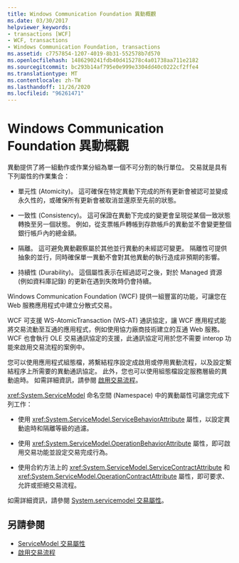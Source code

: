 ```yaml
---
title: Windows Communication Foundation 異動概觀
ms.date: 03/30/2017
helpviewer_keywords:
- transactions [WCF]
- WCF, transactions
- Windows Communication Foundation, transactions
ms.assetid: c7757854-1207-4019-8b31-552578b7d570
ms.openlocfilehash: 1486290241fdb40d415278c4a01738aa711e2182
ms.sourcegitcommit: bc293b14af795e0e999e3304dd40c0222cf2ffe4
ms.translationtype: MT
ms.contentlocale: zh-TW
ms.lasthandoff: 11/26/2020
ms.locfileid: "96261471"
---
```

# <a name="windows-communication-foundation-transactions-overview"></a>Windows Communication Foundation 異動概觀

異動提供了將一組動作或作業分組為單一個不可分割的執行單位。 交易就是具有下列屬性的作業集合：  
  
- 單元性 (Atomicity)。 這可確保在特定異動下完成的所有更新會被認可並變成永久性的，或確保所有更新會被取消並還原至先前的狀態。  
  
- 一致性 (Consistency)。 這可保證在異動下完成的變更會呈現從某個一致狀態轉換至另一個狀態。 例如，從支票帳戶轉帳到存款帳戶的異動並不會變更整個銀行帳戶內的總金額。  
  
- 隔離。 這可避免異動觀察屬於其他並行異動的未經認可變更。 隔離性可提供抽象的並行，同時確保單一異動不會對其他異動的執行造成非預期的影響。  
  
- 持續性 (Durability)。 這個屬性表示在經過認可之後，對於 Managed 資源 (例如資料庫記錄) 的更新在遇到失敗時仍會持續。  
  
 Windows Communication Foundation (WCF) 提供一組豐富的功能，可讓您在 Web 服務應用程式中建立分散式交易。  
  
 WCF 可支援 WS-AtomicTransaction (WS-AT) 通訊協定，讓 WCF 應用程式能將交易流動至互通的應用程式，例如使用協力廠商技術建立的互通 Web 服務。 WCF 也會執行 OLE 交易通訊協定的支援，此通訊協定可用於您不需要 interop 功能來啟用交易流程的案例中。  
  
 您可以使用應用程式組態檔，將繫結程序設定成啟用或停用異動流程，以及設定繫結程序上所需要的異動通訊協定。 此外，您也可以使用組態檔設定服務層級的異動逾時。 如需詳細資訊，請參閱 [啟用交易流程](enabling-transaction-flow.md)。  
  
 <xref:System.ServiceModel> 命名空間 (Namespace) 中的異動屬性可讓您完成下列工作：  
  
- 使用 <xref:System.ServiceModel.ServiceBehaviorAttribute> 屬性，以設定異動逾時和隔離等級的過濾。  
  
- 使用 <xref:System.ServiceModel.OperationBehaviorAttribute> 屬性，即可啟用交易功能並設定交易完成行為。  
  
- 使用合約方法上的 <xref:System.ServiceModel.ServiceContractAttribute> 和 <xref:System.ServiceModel.OperationContractAttribute> 屬性，即可要求、允許或拒絕交易流程。  
  
 如需詳細資訊，請參閱 [System.servicemodel 交易屬性](servicemodel-transaction-attributes.md)。  
  
## <a name="see-also"></a>另請參閱

- [ServiceModel 交易屬性](servicemodel-transaction-attributes.md)
- [啟用交易流程](enabling-transaction-flow.md)
